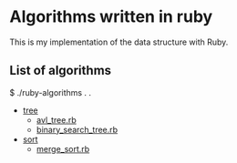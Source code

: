 # Algorithms written in ruby

This is my implementation of the data structure with Ruby.

## List of algorithms 
$ ./ruby-algorithms .
.
 * [tree](./ruby-algorithms)
   * [avl_tree.rb](./ruby-algorithms/avl_tree.rb)
   * [binary_search_tree.rb](./ruby-algorithms/binary_search_tree.rb)
 * [sort](./ruby-algorithms)
   * [merge_sort.rb](./ruby-algorithms/merge_sort.rb)
  

